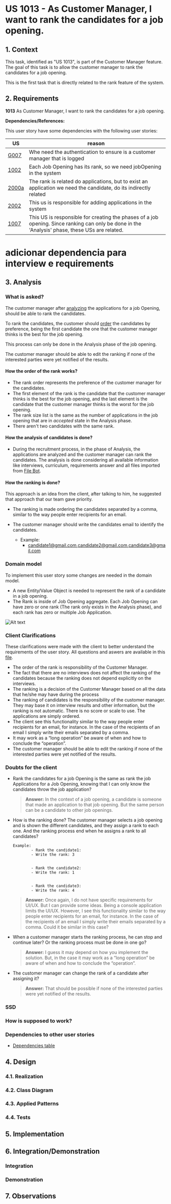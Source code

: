# US 1013 - As Customer Manager, I want to rank the candidates for a job opening.

## 1. Context

This task, identified as "US 1013", is part of the Customer Manager feature. The goal of this task is to allow the customer manager to rank the candidates for a job opening.

This is the first task that is directly related to the rank feature of the system.

## 2. Requirements

**1013** As Customer Manager, I want to rank the candidates for a job opening.

**Dependencies/References:**<a id="dependencias"></a>

This user story have some dependencies with the following user stories:


| US                                       | reason                                                                                                                                          |
|------------------------------------------|-------------------------------------------------------------------------------------------------------------------------------------------------|
| [G007](../../SprintB/g007/readme.md)     | Whe need the authentication to ensure is a customer manager that is logged                                                                      |
| [1002](../../SprintB/us1002/readme.md)   | Each Job Opening has its rank, so we need jobOpening in the system                                                                              |
| [2000a](../../SprintB/us2000a/readme.md) | The rank is related do applications, but to exist an application we need the candidate, do its indirectly related                               |
| [2002](../../SprintB/us2002/readme.md)   | This us is responsible for adding applications in the system                                                                                    |
| [1007](../../SprintB/us1007)             | This US is responsible for creating the phases of a job opening. Since ranking can only be done in the 'Analysis' phase, these USs are related. |


# adicionar dependencia para interview e requirements

## 3. Analysis

### What is asked?

The customer manager after [analyzing](#analise) the applications for a job Opening, should be able to rank the candidates. 

To rank the candidates, the customer should [order](#order) the candidates by preference, being the first candidate the one that the customer manager thinks is the best for the job opening.

This process can only be done in the Analysis phase of the job opening.

The customer manager should be able to edit the ranking if none of the interested parties were yet notified of the results.

#### How the order of the rank works? 
<a id="order"></a>

- The rank order represents the preference of the customer manager for the candidates.
- The first element of the rank is the candidate that the customer manager thinks is the best for the job opening, and the last element is the candidate that the customer manager thinks is the worst for the job opening.
- The rank size list is the same as the number of applications in the job opening that are in *accepted* state 
in the Analysis phase.
- There aren't two candidates with the same rank.


#### How the analysis of candidates is done?
<a id="analise"></a>

- During the recruitment process, in the phase of Analysis, the applications 
are analyzed and the customer manager can rank the candidates. 
The analysis is done considering all available information like interviews, 
curriculum, requirements answer and all files imported from [File Bot](../../SprintB/us2002/readme.md).


#### How the ranking is done?

This approach is an idea from the client, after talking to him, he suggested that approach that our team gave priority.

- The ranking is made ordering the candidates separated by a comma, similar to the way people enter recipients for an email. 
- The customer manager should write the candidates email to identify the candidates.

  - Example:
    - candidate1@gmail.com,candidate2@gmail.com,candidate3@gmail.com

### Domain model

To implement this user story some changes are needed in the domain model.

- A new Entity/Value Object is needed to represent the rank of a candidate in a job opening.
- The Rank is inside of Job Opening aggregate. Each Job Opening can have zero or one rank (The rank only exists in the Analysis phase), and each rank has zero or multiple Job Application.

![Alt text](img/domain_model.jpeg)



### Client Clarifications

These clarifications were made with the client to better understand the requirements of the user story. All questions and aswers are available in this [file](https://myisepipp-my.sharepoint.com/:w:/g/personal/atb_isep_ipp_pt/EUuTReNeiM1NorupBbiS9hQB38kUh5TPLca7uDYEitSeZg?e=I5ymVX).



- The order of the rank is responsibility of the Customer Manager.
- The fact that there are no interviews does not affect the ranking of the candidates because the ranking does not depend explicitly on the interviews.
- The ranking is a decision of the Customer Manager based on all the data that he/she may have during the process
- The ranking of candidates is the responsibility of the customer manager. They may base it on interview results and other information, but the ranking is not automatic. There is no score or scale to use. The applications are simply ordered.
- The client see this functionality similar to the way people enter recipients for an email, for instance. In the case of the recipients of an email I simply write their emails separated by a comma.
- It may work as a “long operation” be aware of when and how to conclude the “operation”.
- The customer manager should be able to edit the ranking if none of the interested parties were yet notified of the results.

### Doubts for the client


  - Rank the candidates for a job Opening is the same as rank the job Applications for a Job Opening, knowing that I can only know the candidates throw the job application? 

    > **Answer:** In the context of a job opening, a candidate is someone that made an application to that job opening. But the same person can be a candidate to other job openings.
    


  - How is the ranking done? The customer manager selects a job opening and is shown the different candidates, and they assign a rank to each one. And the ranking process end when he assigns a rank to all candidates?

        Example: 
                - Rank the candidate1:
                - Write the rank: 3
            
            
                - Rank the candidate2:
                - Write the rank: 1
            
            
                - Rank the candidate3:
                - Write the rank: 4

    >  **Answer:** Once again, I do not have specific requirements for UI/UX. But I can provide some ideas. Being a console application limits the UI/UX. However, I see this functionality similar to the way people enter recipients for an email, for instance. In the case of the recipients of an email I simply write their emails separated by a comma. Could it be similar in this case?

  - When a customer manager starts the ranking process, he can stop and continue later? Or the ranking process must be done in one go?  
    >  **Answer:** I guess it may depend on how you implement the solution. But, in the case it may work as a “long operation” be aware of when and how to conclude the “operation”.
  - The customer manager can change the rank of a candidate after assigning it?
    >  **Answer:** That should be possible if none of the interested parties were yet notified of the results.


### SSD

### How is supposed to work?

### Dependencies to other user stories
- [Dependencies table](#dependencias)






## 4. Design


### 4.1. Realization



### 4.2. Class Diagram


### 4.3. Applied Patterns



### 4.4. Tests



## 5. Implementation

## 6. Integration/Demonstration

### Integration


### Demonstration



## 7. Observations

